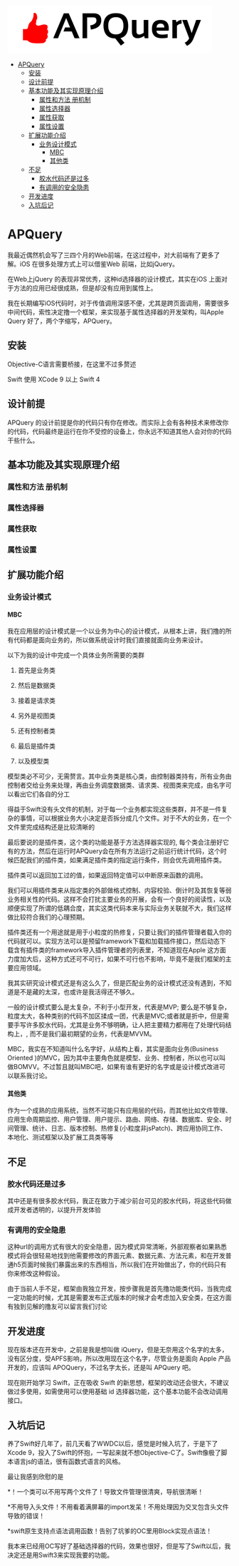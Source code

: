  ![image](https://github.com/APQuery/APQuery/blob/master/icon/logo.png)
 
- [APQuery](#APQuery)
    - [安装](#安装)
    - [设计前提](#设计前提)
    - [基本功能及其实现原理介绍](#基本功能及其实现原理介绍)
        - [属性和方法  册机制](#属性和方法--册机制)
        - [属性选择器](#属性选择器)
        - [属性获取](#属性获取)
        - [属性设置](#属性设置)
    - [扩展功能介绍](#扩展功能介绍)
        - [业务设计模式](#业务设计模式)
            - [MBC](#MBC)
            - [其他类](#其他类)
    - [不足](#不足)
        - [胶水代码还是过多](#胶水代码还是过多)
        - [有调用的安全隐患](#有调用的安全隐患)
    - [开发进度](#开发进度)
    - [入坑后记](#入坑后记)


# APQuery

我最近偶然机会写了三四个月的Web前端，在这过程中，对大前端有了更多了解。iOS 在很多处理方式上可以借鉴Web 前端，比如jQuery。

在Web上jQuery 的表现非常优秀，这种id选择器的设计模式，其实在iOS 上面对于方法的应用已经很成熟，但是却没有应用到属性上。

我在长期编写iOS代码时，对于传值调用深感不便，尤其是跨页面调用，需要很多中间代码，索性决定撸一个框架，来实现基于属性选择器的开发架构，叫Apple Query 好了，两个字缩写，APQuery。


## 安装

Objective-C语言需要桥接，在这里不过多赘述

Swift 使用 XCode 9 以上 Swift 4

## 设计前提

APQuery 的设计前提是你的代码只有你在修改。而实际上会有各种技术来修改你的代码，代码最终是运行在你不受控的设备上，你永远不知道其他人会对你的代码干些什么。

## 基本功能及其实现原理介绍

### 属性和方法  册机制

### 属性选择器

### 属性获取

### 属性设置

## 扩展功能介绍

### 业务设计模式

#### MBC

我在应用层的设计模式是一个以业务为中心的设计模式，从根本上讲，我们撸的所有代码都是面向业务的，所以做系统设计时我们直接就面向业务来设计。

以下为我的设计中完成一个具体业务所需要的类群

1. 首先是业务类

2. 然后是数据类

3. 接着是请求类

4. 另外是视图类

5. 还有控制者类

6. 最后是插件类

7. 以及模型类



模型类必不可少，无需赘言。其中业务类是核心类，由控制器类持有，所有业务由控制者交给业务来处理，再由业务调度数据类、请求类、视图类来完成，由名字可以看出它们各自的分工

得益于Swift没有头文件的机制，对于每一个业务都实现这些类群，并不是一件复杂的事情，可以根据业务大小决定是否拆分成几个文件。对于不大的业务，在一个文件里完成结构还是比较清晰的

最后要说的是插件类，这个类的功能是基于方法选择器实现的, 每个类会注册好它有的方法，然后在运行时APQuery会在所有方法运行之前运行统计代码，这个时候匹配我们的插件类，如果满足插件类的指定运行条件，则会优先调用插件类。

插件类可以返回加工过的值，如果返回特定值可以中断原来函数的调用。

我们可以用插件类来从指定类的外部做格式控制、内容校验、倒计时及其恢复等弱业务相关性的代码。这样不会打扰主要业务的开展，会有一个良好的阅读性，以及顺便实现了所谓的低耦合度，其实这类代码本来与实际业务关联就不大，我们这样做比较符合我们的心理预期。

插件类还有一个用途就是用于小粒度的热修复，只要让我们的插件管理者载入你的代码就可以。实现方法可以是预留framework下载和加载插件接口，然后动态下载含有插件类的framework导入插件管理者的列表里，不知道现在Apple 这方面力度加大后，这种方式还可不可行，如果不可行也不影响，毕竟不是我们框架的主要应用领域。

我其实研究设计模式还是有这么久了，但是匹配业务的设计模式还没有遇到，不知道是不是藏的太深，也或许是我活得还不够久。

一般的设计模式要么是太复杂，不利于小型开发，代表是MVP; 要么是不够复杂，粒度太大，各种类别的代码不加区揉成一团，代表是MVC;或者就是折中，但是需要手写许多胶水代码，尤其是业务不够明确，让人把主要精力都用在了处理代码结构上，, 而不是我们最初期望的业务，代表是MVVM。

MBC，我实在不知道叫什么名字好，从结构上看，其实是面向业务(Business Oriented )的MVC，因为其中主要角色就是模型、业务、控制者，所以也可以叫做BOMVV。不过暂且就叫MBC吧，如果有谁有更好的名字或是设计模式改进可以联系我讨论。

#### 其他类

作为一个成熟的应用系统，当然不可能只有应用层的代码，而其他比如文件管理、应用生命周期监控、用户管理、用户提示、路由、网络、存储、数据库、安全、时间管理、统计、日志、版本控制、热修复(小粒度非jsPatch)、跨应用协同工作、本地化、测试框架以及扩展工具类等等

## 不足

### 胶水代码还是过多

其中还是有很多胶水代码，我正在致力于减少前台可见的胶水代码，将这些代码做成开发者透明的，以提升开发体验

### 有调用的安全隐患

这种url的调用方式有很大的安全隐患，因为模式异常清晰，外部观察者如果熟悉模式将会很轻易地找到他需要修改的界面元素、数据元素、方法元素，和在开发普通h5页面时候我们暴露出来的东西相当，所以我们在开始做出了，你的代码只有你来修改这种假设。

由于当前人手不足，框架由我独立开发，按步骤我是首先撸功能类代码，当我完成一定功能的时候，尤其是需要发布正式版本的时候才会考虑加入安全类，在这方面有独到见解的撸友可以留言我们讨论

## 开发进度

现在版本还在开发中，之前是我是想叫做 iQuery，但是无奈用这个名字的太多，没有区分度，受APFS影响，所以改用现在这个名字，尽管业务是面向 Apple 产品开发的，应该叫 APOQuery，不过名字太长，还是叫 APQuery 吧。

现在刚开始学习 Swift，正在吸收 Swift 的新思想，框架的改动还会很大，不建议做过多使用，如需使用可以使用基础 id 选择器功能，这个基本功能不会改动调用接口。



## 入坑后记

养了Swift好几年了，前几天看了WWDC以后，感觉是时候入坑了，于是下了Xcode 9，投入了Swift的怀抱，一写起来就不想Objective-C了。Swift像极了脚本语言js的语法，很有函数式语言的风格。

最让我感到欣慰的是

*！一个类可以不用写两个文件了！导致文件管理很清爽，导航很清晰！

*不用导入头文件！不用看着满屏幕的import发呆！不用处理因为交叉包含头文件导致的错误！

*swift原生支持点语法调用函数！告别了坑爹的OC里用Block实现点语法！

我本来已经用OC写好了基础选择器的代码，效果也很好，但是写了Swift以后，我决定还是用Swift3来实现我要的功能。








